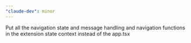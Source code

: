 ```yaml
---
"claude-dev": minor
---
```


Put all the navigation state and message handling and navigation functions in the extension state context instead of the app.tsx

